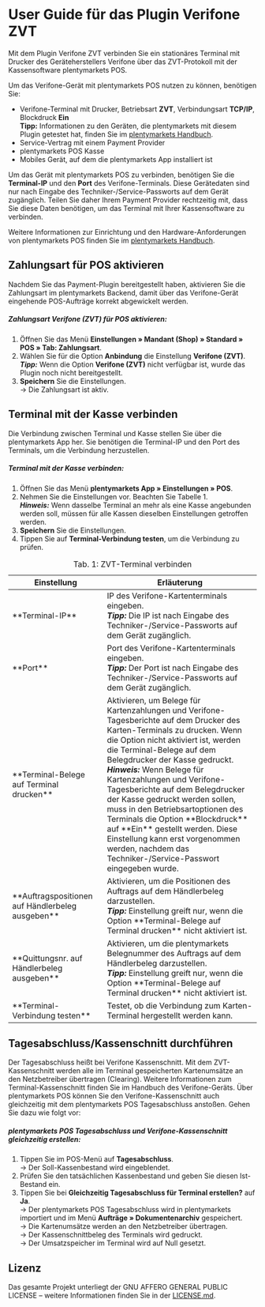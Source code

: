 # User Guide für das Plugin Verifone ZVT

Mit dem Plugin Verifone ZVT verbinden Sie ein stationäres Terminal mit Drucker des Geräteherstellers Verifone über das ZVT-Protokoll mit der Kassensoftware plentymarkets POS.

Um das Verifone-Gerät mit plentymarkets POS nutzen zu können, benötigen Sie:

* Verifone-Terminal mit Drucker, Betriebsart **ZVT**, Verbindungsart **TCP/IP**, Blockdruck **Ein** <br />
**__Tipp:__** Informationen zu den Geräten, die plentymarkets mit diesem Plugin getestet hat, finden Sie im [plentymarkets Handbuch](https://knowledge.plentymarkets.com/omni-channel/pos/pos-einrichten#10).
* Service-Vertrag mit einem Payment Provider
* plentymarkets POS Kasse
* Mobiles Gerät, auf dem die plentymarkets App installiert ist

<div class="alert alert-warning" role="alert">
Um das Gerät mit plentymarkets POS zu verbinden, benötigen Sie die <b>Terminal-IP</b> und den <b>Port</b> des Verifone-Terminals. Diese Gerätedaten sind nur nach Eingabe des Techniker-/Service-Passworts auf dem Gerät zugänglich. Teilen Sie daher Ihrem Payment Provider rechtzeitig mit, dass Sie diese Daten benötigen, um das Terminal mit Ihrer Kassensoftware zu verbinden.
</div>

Weitere Informationen zur Einrichtung und den Hardware-Anforderungen von plentymarkets POS finden Sie im [plentymarkets Handbuch](https://knowledge.plentymarkets.com/omni-channel/pos/pos-einrichten).

<div class="container-toc"></div>

## Zahlungsart für POS aktivieren

Nachdem Sie das Payment-Plugin bereitgestellt haben, aktivieren Sie die Zahlungsart im plentymarkets Backend, damit über das Verifone-Gerät eingehende POS-Aufträge korrekt abgewickelt werden.

##### Zahlungsart Verifone (ZVT) für POS aktivieren:

1. Öffnen Sie das Menü **Einstellungen » Mandant (Shop) » Standard » POS » Tab: Zahlungsart**.
2. Wählen Sie für die Option **Anbindung** die Einstellung **Verifone (ZVT)**.<br />
<b><i>Tipp:</i></b> Wenn die Option **Verifone (ZVT)** nicht verfügbar ist, wurde das Plugin noch nicht bereitgestellt.
3. **Speichern** Sie die Einstellungen.<br />
→ Die Zahlungsart ist aktiv.

## Terminal mit der Kasse verbinden

Die Verbindung zwischen Terminal und Kasse stellen Sie über die plentymarkets App her. Sie benötigen die Terminal-IP und den Port des Terminals, um die Verbindung herzustellen.

##### Terminal mit der Kasse verbinden:

1. Öffnen Sie das Menü **plentymarkets App » Einstellungen » POS**.
2. Nehmen Sie die Einstellungen vor. Beachten Sie Tabelle 1. <br />
<b><i>Hinweis:</i></b> Wenn dasselbe Terminal an mehr als eine Kasse angebunden werden soll, müssen für alle Kassen dieselben Einstellungen getroffen werden.
3. **Speichern** Sie die Einstellungen.
4. Tippen Sie auf **Terminal-Verbindung testen**, um die Verbindung zu prüfen.

<table>
<caption>Tab. 1: ZVT-Terminal verbinden</caption>
<thead>
<th>Einstellung</th>
<th>Erläuterung</th>
</thead>
<tbody>
<tr>
<td>**Terminal-IP**</td>
<td>IP des Verifone-Kartenterminals eingeben. <br />
<b><i>Tipp:</i></b> Die IP ist nach Eingabe des Techniker-/Service-Passworts auf dem Gerät zugänglich.</td>
</tr>
<tr>
<td>**Port**</td>
<td>Port des Verifone-Kartenterminals eingeben.<br />
<b><i>Tipp:</i></b> Der Port ist nach Eingabe des Techniker-/Service-Passworts auf dem Gerät zugänglich.</td>
</tr>
<tr>
<td>**Terminal-Belege auf Terminal drucken**</td>
<td>Aktivieren, um Belege für Kartenzahlungen und Verifone-Tagesberichte auf dem Drucker des Karten-Terminals zu drucken. Wenn die Option nicht aktiviert ist, werden die Terminal-Belege auf dem Belegdrucker der Kasse gedruckt. <br />
<b><i>Hinweis:</i></b> Wenn Belege für Kartenzahlungen und Verifone-Tagesberichte auf dem Belegdrucker der Kasse gedruckt werden sollen, muss in den Betriebsartoptionen des Terminals die Option **Blockdruck** auf **Ein** gestellt werden. Diese Einstellung kann erst vorgenommen werden, nachdem das Techniker-/Service-Passwort eingegeben wurde.</td>
</tr>
<tr>
<td>**Auftragspositionen auf Händlerbeleg ausgeben**</td>
<td>Aktivieren, um die Positionen des Auftrags auf dem Händlerbeleg darzustellen.<br />
<b><i>Tipp:</i></b> Einstellung greift nur, wenn die Option **Terminal-Belege auf Terminal drucken** nicht aktiviert ist.</td>
</tr>
<tr>
<td>**Quittungsnr. auf Händlerbeleg ausgeben**</td>
<td>Aktivieren, um die plentymarkets Belegnummer des Auftrags auf dem Händlerbeleg darzustellen.<br />
<b><i>Tipp:</i></b> Einstellung greift nur, wenn die Option **Terminal-Belege auf Terminal drucken** nicht aktiviert ist.</td>
</tr>
<tr>
<td>**Terminal-Verbindung testen**</td>
<td>Testet, ob die Verbindung zum Karten-Terminal hergestellt werden kann.</td>
</tr>
</tbody>
</table>

## Tagesabschluss/Kassenschnitt durchführen

Der Tagesabschluss heißt bei Verifone Kassenschnitt. Mit dem ZVT-Kassenschnitt werden alle im Terminal gespeicherten Kartenumsätze an den Netzbetreiber übertragen (Clearing). Weitere Informationen zum Terminal-Kassenschnitt finden Sie im Handbuch des Verifone-Geräts. Über plentymarkets POS können Sie den Verifone-Kassenschnitt auch gleichzeitig mit dem plentymarkets POS Tagesabschluss anstoßen. Gehen Sie dazu wie folgt vor:

##### plentymarkets POS Tagesabschluss und Verifone-Kassenschnitt gleichzeitig erstellen:

1. Tippen Sie im POS-Menü auf **Tagesabschluss**. <br />
→ Der Soll-Kassenbestand wird eingeblendet.
2. Prüfen Sie den tatsächlichen Kassenbestand und geben Sie diesen Ist-Bestand ein.
3. Tippen Sie bei **Gleichzeitig Tagesabschluss für Terminal erstellen?** auf **Ja**. <br />
→ Der plentymarkets POS Tagesabschluss wird in plentymarkets importiert und im Menü **Aufträge » Dokumentenarchiv** gespeichert. <br />
→ Die Kartenumsätze werden an den Netzbetreiber übertragen. <br />
→ Der Kassenschnittbeleg des Terminals wird gedruckt. <br />
→ Der Umsatzspeicher im Terminal wird auf Null gesetzt.

## Lizenz

Das gesamte Projekt unterliegt der GNU AFFERO GENERAL PUBLIC LICENSE – weitere Informationen finden Sie in der [LICENSE.md](https://github.com/plentymarkets/plugin-etsy/blob/master/LICENSE.md).
